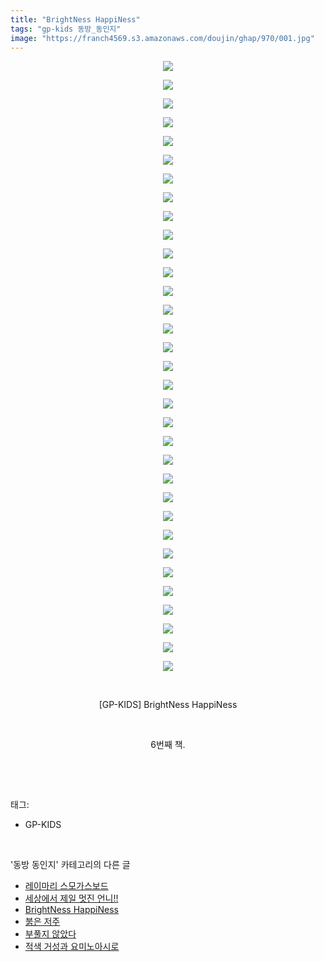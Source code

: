 ```yaml
---
title: "BrightNess HappiNess"
tags: "gp-kids 동방_동인지"
image: "https://franch4569.s3.amazonaws.com/doujin/ghap/970/001.jpg"
---
```

<div class="article">
<p style="text-align: center; clear: none; float: none;"><img src="{{ site.imgserver2 }}/ghap/970/001.jpg"/></p>
<p style="text-align: center; clear: none; float: none;"><img src="{{ site.imgserver2 }}/ghap/970/002.jpg"/></p>
<p style="text-align: center; clear: none; float: none;"><img src="{{ site.imgserver2 }}/ghap/970/003.jpg"/></p>
<p style="text-align: center; clear: none; float: none;"><img src="{{ site.imgserver2 }}/ghap/970/004.jpg"/></p>
<p style="text-align: center; clear: none; float: none;"><img src="{{ site.imgserver2 }}/ghap/970/005.jpg"/></p>
<p style="text-align: center; clear: none; float: none;"><img src="{{ site.imgserver2 }}/ghap/970/006.jpg"/></p>
<p style="text-align: center; clear: none; float: none;"><img src="{{ site.imgserver2 }}/ghap/970/007.jpg"/></p>
<p style="text-align: center; clear: none; float: none;"><img src="{{ site.imgserver2 }}/ghap/970/008.jpg"/></p>
<p style="text-align: center; clear: none; float: none;"><img src="{{ site.imgserver2 }}/ghap/970/009.jpg"/></p>
<p style="text-align: center; clear: none; float: none;"><img src="{{ site.imgserver2 }}/ghap/970/010.jpg"/></p>
<p style="text-align: center; clear: none; float: none;"><img src="{{ site.imgserver2 }}/ghap/970/011.jpg"/></p>
<p style="text-align: center; clear: none; float: none;"><img src="{{ site.imgserver2 }}/ghap/970/012.jpg"/></p>
<p style="text-align: center; clear: none; float: none;"><img src="{{ site.imgserver2 }}/ghap/970/013.jpg"/></p>
<p style="text-align: center; clear: none; float: none;"><img src="{{ site.imgserver2 }}/ghap/970/014.jpg"/></p>
<p style="text-align: center; clear: none; float: none;"><img src="{{ site.imgserver2 }}/ghap/970/015.jpg"/></p>
<p style="text-align: center; clear: none; float: none;"><img src="{{ site.imgserver2 }}/ghap/970/016.jpg"/></p>
<p style="text-align: center; clear: none; float: none;"><img src="{{ site.imgserver2 }}/ghap/970/017.jpg"/></p>
<p style="text-align: center; clear: none; float: none;"><img src="{{ site.imgserver2 }}/ghap/970/018.jpg"/></p>
<p style="text-align: center; clear: none; float: none;"><img src="{{ site.imgserver2 }}/ghap/970/019.jpg"/></p>
<p style="text-align: center; clear: none; float: none;"><img src="{{ site.imgserver2 }}/ghap/970/020.jpg"/></p>
<p style="text-align: center; clear: none; float: none;"><img src="{{ site.imgserver2 }}/ghap/970/021.jpg"/></p>
<p style="text-align: center; clear: none; float: none;"><img src="{{ site.imgserver2 }}/ghap/970/022.jpg"/></p>
<p style="text-align: center; clear: none; float: none;"><img src="{{ site.imgserver2 }}/ghap/970/023.jpg"/></p>
<p style="text-align: center; clear: none; float: none;"><img src="{{ site.imgserver2 }}/ghap/970/024.jpg"/></p>
<p style="text-align: center; clear: none; float: none;"><img src="{{ site.imgserver2 }}/ghap/970/025.jpg"/></p>
<p style="text-align: center; clear: none; float: none;"><img src="{{ site.imgserver2 }}/ghap/970/026.jpg"/></p>
<p style="text-align: center; clear: none; float: none;"><img src="{{ site.imgserver2 }}/ghap/970/027.jpg"/></p>
<p style="text-align: center; clear: none; float: none;"><img src="{{ site.imgserver2 }}/ghap/970/028.jpg"/></p>
<p style="text-align: center; clear: none; float: none;"><img src="{{ site.imgserver2 }}/ghap/970/029.jpg"/></p>
<p style="text-align: center; clear: none; float: none;"><img src="{{ site.imgserver2 }}/ghap/970/030.jpg"/></p>
<p style="text-align: center; clear: none; float: none;"><img src="{{ site.imgserver2 }}/ghap/970/031.jpg"/></p>
<p style="text-align: center; clear: none; float: none;"><img src="{{ site.imgserver2 }}/ghap/970/032.jpg"/></p>
<p style="text-align: center; clear: none; float: none;"><img src="{{ site.imgserver2 }}/ghap/970/033.jpg"/></p>
<p style="text-align: center; clear: none; float: none;"><br/></p>
<p style="text-align: center; clear: none; float: none;">[GP-KIDS] BrightNess HappiNess</p>
<p style="text-align: center; clear: none; float: none;"><br/></p>
<p style="text-align: center; clear: none; float: none;">6번째 책.</p>
<p><br/></p>
</div><br/>
<div class="tagTrail">
<p>태그: </p>
<ul>
<li>GP-KIDS</li>
</ul>
</div><br/>
<div class="another">
<p>'동방 동인지' 카테고리의 다른 글</p>
<ul>
<li><a href="/ghap_973">레이마리 스모가스보드</a></li>
<li><a href="/ghap_972">세상에서 제일 멋진 언니!!</a></li>
<li><a href="/ghap_970">BrightNess HappiNess</a></li>
<li><a href="/ghap_969">붉은 저주</a></li>
<li><a href="/ghap_968">부풀지 않았다</a></li>
<li><a href="/ghap_967">적색 거성과 요미노아시로</a></li>
</ul>
</div><br/>
<div class="cb_module cb_fluid">
<div class="cb_wrt cb_profile">
</div><!-- commentList close -->
</div><br/>
